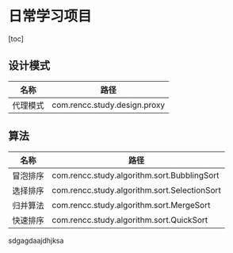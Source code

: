 # 日常学习项目


[toc]

## 设计模式
名称 | 路径
---|---
代理模式 | com.rencc.study.design.proxy

## 算法
名称 | 路径
---|---
冒泡排序| com.rencc.study.algorithm.sort.BubblingSort
选择排序| com.rencc.study.algorithm.sort.SelectionSort
归并算法 | com.rencc.study.algorithm.sort.MergeSort
快速排序 | com.rencc.study.algorithm.sort.QuickSort


sdgagdaajdhjksa



